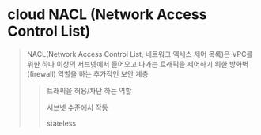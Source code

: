 # cloud NACL (Network Access Control List)

> NACL(Network Access Control List, 네트워크 엑세스 제어 목록)은 VPC를 위한 하나 이상의 서브넷에서 들어오고 나가는 트래픽을 제어하기 위한 방화벽(firewall) 역할을 하는 추가적인 보안 계층
>
> > 트래픽을 허용/차단 하는 역할
> >
> > 서브넷 수준에서 작동
> >
> > stateless
